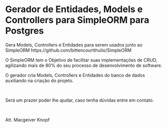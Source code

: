 <h1>Gerador de Entidades, Models e Controllers para SimpleORM para Postgres</h1>

<p>Gera Models, Controllers e Entidades para serem usados junto ao SimpleORM https://github.com/bittencourtthulio/SimpleORM </p>
<p>O SimpleORM tem o Objetivo de facilitar suas implementações de CRUD, agilizando mais de 80% do seu processo de desenvolvimento de software.</p>
<p>O gerador cria Models, Controllers e Entidades do banco de dados auxiliando na criação do projeto.</p>
</br>
<p>Será um prazer poder lhe ajudar, caso tenha dúvidas entre em contato.</p>
</br>
<p>Att. Macgeiver Knopf</p>



